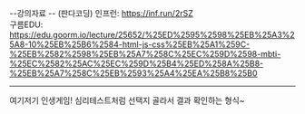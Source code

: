 --강의자료 --
(판다코딩)
인프런: https://inf.run/2rSZ  
구름EDU: https://edu.goorm.io/lecture/25652/%25ED%2595%2598%25EB%25A3%25A8-10%25EB%25B6%2584-html-js-css%25EB%25A1%259C-%25EB%2582%2598%25EB%25A7%258C%25EC%259D%2598-mbti-%25EC%2582%25AC%25EC%259D%25B4%25ED%258A%25B8-%25EB%25A7%258C%25EB%2593%25A4%25EA%25B8%25B0

-------------

여기저기 인생게임!
심리테스트처럼 선택지 골라서 결과 확인하는 형식~ 
